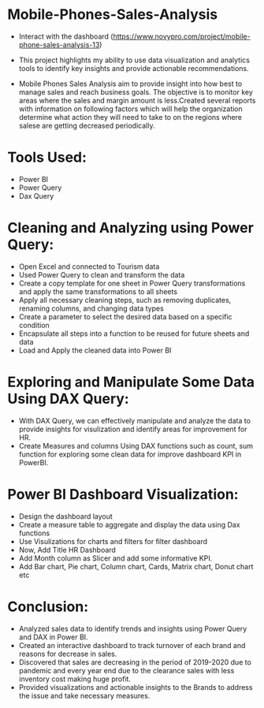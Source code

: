 # Mobile-Phones-Sales-Analysis
- Interact with the dashboard (https://www.novypro.com/project/mobile-phone-sales-analysis-13)
- This project highlights my ability to use data visualization and analytics tools to identify key insights and provide actionable recommendations.

- Mobile Phones Sales Analysis aim to provide insight into how best to manage sales and reach business goals. The objective is to monitor key areas where the sales and margin amount is less.Created several reports with information on following factors which will help the organization determine what action they will need to take to on the regions where salese are getting decreased periodically.

# Tools Used:
- Power BI
- Power Query
- Dax Query

# Cleaning and Analyzing using Power Query:
- Open Excel and connected to Tourism data
- Used Power Query to clean and transform the data
- Create a copy template for one sheet in Power Query transformations and apply the same transformations to all sheets
- Apply all necessary cleaning steps, such as removing duplicates, renaming columns, and changing data types
- Create a parameter to select the desired data based on a specific condition
- Encapsulate all steps into a function to be reused for future sheets and data
- Load and Apply the cleaned data into Power BI


# Exploring and Manipulate Some Data Using DAX Query:
- With DAX Query, we can effectively manipulate and analyze the data to provide insights for visulization and identify areas for improvement for HR.
- Create Measures and columns Using DAX functions such as count, sum function for exploring some clean data for improve dashboard KPI in PowerBI.

# Power BI Dashboard Visualization:
- Design the dashboard layout
- Create a measure table to aggregate and display the data using Dax functions
- Use Visulizations for charts and filters for filter dashboard
- Now, Add Title HR Dashboard
- Add Month column as Slicer and add some informative KPI.
- Add Bar chart, Pie chart, Column chart, Cards, Matrix chart, Donut chart etc

# Conclusion:
- Analyzed sales data to identify trends and insights using Power Query and DAX in Power BI.
- Created an interactive dashboard to track turnover of each brand and reasons for decrease in sales.
- Discovered that sales are decreasing in the period of 2019-2020 due to pandemic and every year end due to the clearance sales with less inventory cost making huge profit.
- Provided visualizations and actionable insights to the Brands to address the issue and take necessary measures.
